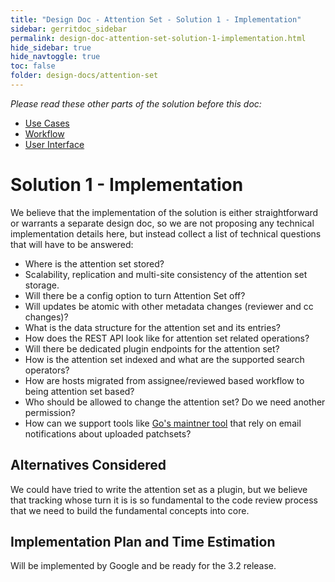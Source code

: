 ```yaml
---
title: "Design Doc - Attention Set - Solution 1 - Implementation"
sidebar: gerritdoc_sidebar
permalink: design-doc-attention-set-solution-1-implementation.html
hide_sidebar: true
hide_navtoggle: true
toc: false
folder: design-docs/attention-set
---
```


*Please read these other parts of the solution before this doc:*

*   [Use Cases](use-cases.md)
*   [Workflow](solution-1-workflow.md)
*   [User Interface](solution-1-user-interface.md)

# Solution 1 - Implementation

We believe that the implementation of the solution is either straightforward or warrants a separate
design doc, so we are not proposing any technical implementation details here, but instead collect a
list of technical questions that will have to be answered:

*   Where is the attention set stored?
*   Scalability, replication and multi-site consistency of the attention set storage.
*   Will there be a config option to turn Attention Set off?
*   Will updates be atomic with other metadata changes (reviewer and cc changes)?
*   What is the data structure for the attention set and its entries?
*   How does the REST API look like for attention set related operations?
*   Will there be dedicated plugin endpoints for the attention set?
*   How is the attention set indexed and what are the supported search operators?
*   How are hosts migrated from assignee/reviewed based workflow to being attention set based?
*   Who should be allowed to change the attention set? Do we need another permission?
*   How can we support tools like
    [Go's maintner tool](https://godoc.org/golang.org/x/build/maintner) that rely on email
    notifications about uploaded patchsets?

## <a id="alternatives-considered">Alternatives Considered

We could have tried to write the attention set as a plugin, but we believe that tracking whose turn
it is is so fundamental to the code review process that we need to build the fundamental concepts
into core.

## <a id="implementation">Implementation Plan and Time Estimation

Will be implemented by Google and be ready for the 3.2 release.
